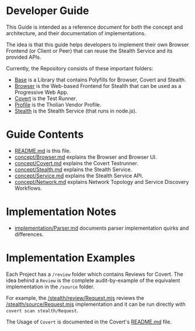 
# Developer Guide

This Guide is intended as a reference document for both the concept and architecture,
and their documentation of implementations.

The idea is that this guide helps developers to implement their own Browser Frontend
(or Client or Peer) that can reuse the Stealth Service and its provided APIs.

Currently, the Repository consists of these important folders:

- [Base](/base) is a Library that contains Polyfills for Browser, Covert and Stealth.
- [Browser](/browser) is the Web-based Frontend for Stealth that can be used as a Progressive Web App.
- [Covert](/covert) is the Test Runner.
- [Profile](/profile) is the Tholian Vendor Profile.
- [Stealth](/stealth) is the Stealth Service (that runs in node.js).


# Guide Contents

- [README.md](./README.md) is this file.
- [concept/Browser.md](./concept/Browser.md) explains the Browser and Browser UI.
- [concept/Covert.md](./concept/Covert.md) explains the Covert Testrunner.
- [concept/Stealth.md](./concept/Stealth.md) explains the Stealth Service.
- [concept/Service.md](./concept/Service.md) explains the Stealth Service API.
- [concept/Network.md](./concept/Network.md) explains Network Topology and Service Discovery Workflows.


# Implementation Notes

- [implementation/Parser.md](./implementation/Parser.md) documents parser implementation quirks and differences.


# Implementation Examples

Each Project has a `/review` folder which contains Reviews for Covert. The idea behind a
`Review` is the complete audit-by-example of the equivalent implementation in the `/source`
folder.

For example, the [/stealth/review/Request.mjs](/stealth/review/Request.mjs) reviews the
[/stealth/source/Request.mjs](/stealth/source/Request.mjs) implementation and it can be
run directly with `covert scan stealth/Request`.

The Usage of `Covert` is documented in the Covert's [README.md](/covert/README.md) file.


